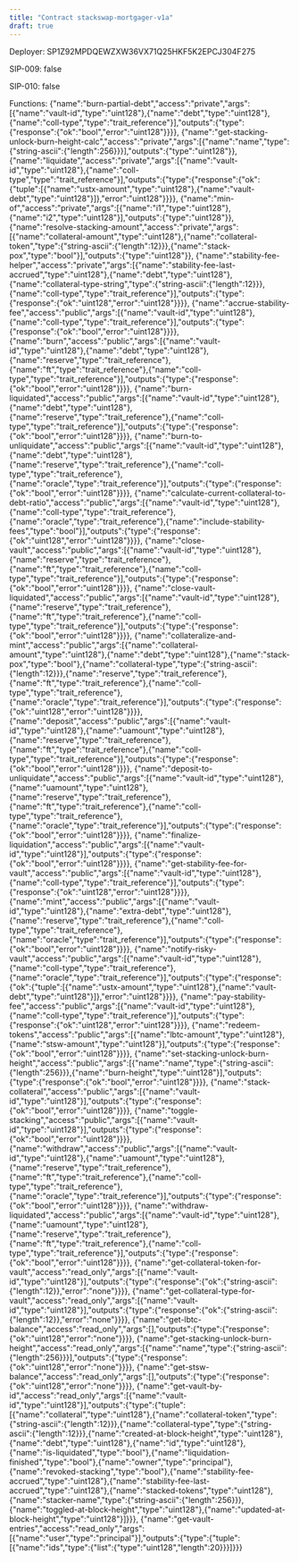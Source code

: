 ```yaml
---
title: "Contract stackswap-mortgager-v1a"
draft: true
---
```

Deployer: SP1Z92MPDQEWZXW36VX71Q25HKF5K2EPCJ304F275

SIP-009: false

SIP-010: false

Functions:
{"name":"burn-partial-debt","access":"private","args":[{"name":"vault-id","type":"uint128"},{"name":"debt","type":"uint128"},{"name":"coll-type","type":"trait_reference"}],"outputs":{"type":{"response":{"ok":"bool","error":"uint128"}}}}, {"name":"get-stacking-unlock-burn-height-calc","access":"private","args":[{"name":"name","type":{"string-ascii":{"length":256}}}],"outputs":{"type":"uint128"}}, {"name":"liquidate","access":"private","args":[{"name":"vault-id","type":"uint128"},{"name":"coll-type","type":"trait_reference"}],"outputs":{"type":{"response":{"ok":{"tuple":[{"name":"ustx-amount","type":"uint128"},{"name":"vault-debt","type":"uint128"}]},"error":"uint128"}}}}, {"name":"min-of","access":"private","args":[{"name":"i1","type":"uint128"},{"name":"i2","type":"uint128"}],"outputs":{"type":"uint128"}}, {"name":"resolve-stacking-amount","access":"private","args":[{"name":"collateral-amount","type":"uint128"},{"name":"collateral-token","type":{"string-ascii":{"length":12}}},{"name":"stack-pox","type":"bool"}],"outputs":{"type":"uint128"}}, {"name":"stability-fee-helper","access":"private","args":[{"name":"stability-fee-last-accrued","type":"uint128"},{"name":"debt","type":"uint128"},{"name":"collateral-type-string","type":{"string-ascii":{"length":12}}},{"name":"coll-type","type":"trait_reference"}],"outputs":{"type":{"response":{"ok":"uint128","error":"uint128"}}}}, {"name":"accrue-stability-fee","access":"public","args":[{"name":"vault-id","type":"uint128"},{"name":"coll-type","type":"trait_reference"}],"outputs":{"type":{"response":{"ok":"bool","error":"uint128"}}}}, {"name":"burn","access":"public","args":[{"name":"vault-id","type":"uint128"},{"name":"debt","type":"uint128"},{"name":"reserve","type":"trait_reference"},{"name":"ft","type":"trait_reference"},{"name":"coll-type","type":"trait_reference"}],"outputs":{"type":{"response":{"ok":"bool","error":"uint128"}}}}, {"name":"burn-liquidated","access":"public","args":[{"name":"vault-id","type":"uint128"},{"name":"debt","type":"uint128"},{"name":"reserve","type":"trait_reference"},{"name":"coll-type","type":"trait_reference"}],"outputs":{"type":{"response":{"ok":"bool","error":"uint128"}}}}, {"name":"burn-to-unliquidate","access":"public","args":[{"name":"vault-id","type":"uint128"},{"name":"debt","type":"uint128"},{"name":"reserve","type":"trait_reference"},{"name":"coll-type","type":"trait_reference"},{"name":"oracle","type":"trait_reference"}],"outputs":{"type":{"response":{"ok":"bool","error":"uint128"}}}}, {"name":"calculate-current-collateral-to-debt-ratio","access":"public","args":[{"name":"vault-id","type":"uint128"},{"name":"coll-type","type":"trait_reference"},{"name":"oracle","type":"trait_reference"},{"name":"include-stability-fees","type":"bool"}],"outputs":{"type":{"response":{"ok":"uint128","error":"uint128"}}}}, {"name":"close-vault","access":"public","args":[{"name":"vault-id","type":"uint128"},{"name":"reserve","type":"trait_reference"},{"name":"ft","type":"trait_reference"},{"name":"coll-type","type":"trait_reference"}],"outputs":{"type":{"response":{"ok":"bool","error":"uint128"}}}}, {"name":"close-vault-liquidated","access":"public","args":[{"name":"vault-id","type":"uint128"},{"name":"reserve","type":"trait_reference"},{"name":"ft","type":"trait_reference"},{"name":"coll-type","type":"trait_reference"}],"outputs":{"type":{"response":{"ok":"bool","error":"uint128"}}}}, {"name":"collateralize-and-mint","access":"public","args":[{"name":"collateral-amount","type":"uint128"},{"name":"debt","type":"uint128"},{"name":"stack-pox","type":"bool"},{"name":"collateral-type","type":{"string-ascii":{"length":12}}},{"name":"reserve","type":"trait_reference"},{"name":"ft","type":"trait_reference"},{"name":"coll-type","type":"trait_reference"},{"name":"oracle","type":"trait_reference"}],"outputs":{"type":{"response":{"ok":"uint128","error":"uint128"}}}}, {"name":"deposit","access":"public","args":[{"name":"vault-id","type":"uint128"},{"name":"uamount","type":"uint128"},{"name":"reserve","type":"trait_reference"},{"name":"ft","type":"trait_reference"},{"name":"coll-type","type":"trait_reference"}],"outputs":{"type":{"response":{"ok":"bool","error":"uint128"}}}}, {"name":"deposit-to-unliquidate","access":"public","args":[{"name":"vault-id","type":"uint128"},{"name":"uamount","type":"uint128"},{"name":"reserve","type":"trait_reference"},{"name":"ft","type":"trait_reference"},{"name":"coll-type","type":"trait_reference"},{"name":"oracle","type":"trait_reference"}],"outputs":{"type":{"response":{"ok":"bool","error":"uint128"}}}}, {"name":"finalize-liquidation","access":"public","args":[{"name":"vault-id","type":"uint128"}],"outputs":{"type":{"response":{"ok":"bool","error":"uint128"}}}}, {"name":"get-stability-fee-for-vault","access":"public","args":[{"name":"vault-id","type":"uint128"},{"name":"coll-type","type":"trait_reference"}],"outputs":{"type":{"response":{"ok":"uint128","error":"uint128"}}}}, {"name":"mint","access":"public","args":[{"name":"vault-id","type":"uint128"},{"name":"extra-debt","type":"uint128"},{"name":"reserve","type":"trait_reference"},{"name":"coll-type","type":"trait_reference"},{"name":"oracle","type":"trait_reference"}],"outputs":{"type":{"response":{"ok":"bool","error":"uint128"}}}}, {"name":"notify-risky-vault","access":"public","args":[{"name":"vault-id","type":"uint128"},{"name":"coll-type","type":"trait_reference"},{"name":"oracle","type":"trait_reference"}],"outputs":{"type":{"response":{"ok":{"tuple":[{"name":"ustx-amount","type":"uint128"},{"name":"vault-debt","type":"uint128"}]},"error":"uint128"}}}}, {"name":"pay-stability-fee","access":"public","args":[{"name":"vault-id","type":"uint128"},{"name":"coll-type","type":"trait_reference"}],"outputs":{"type":{"response":{"ok":"uint128","error":"uint128"}}}}, {"name":"redeem-tokens","access":"public","args":[{"name":"lbtc-amount","type":"uint128"},{"name":"stsw-amount","type":"uint128"}],"outputs":{"type":{"response":{"ok":"bool","error":"uint128"}}}}, {"name":"set-stacking-unlock-burn-height","access":"public","args":[{"name":"name","type":{"string-ascii":{"length":256}}},{"name":"burn-height","type":"uint128"}],"outputs":{"type":{"response":{"ok":"bool","error":"uint128"}}}}, {"name":"stack-collateral","access":"public","args":[{"name":"vault-id","type":"uint128"}],"outputs":{"type":{"response":{"ok":"bool","error":"uint128"}}}}, {"name":"toggle-stacking","access":"public","args":[{"name":"vault-id","type":"uint128"}],"outputs":{"type":{"response":{"ok":"bool","error":"uint128"}}}}, {"name":"withdraw","access":"public","args":[{"name":"vault-id","type":"uint128"},{"name":"uamount","type":"uint128"},{"name":"reserve","type":"trait_reference"},{"name":"ft","type":"trait_reference"},{"name":"coll-type","type":"trait_reference"},{"name":"oracle","type":"trait_reference"}],"outputs":{"type":{"response":{"ok":"bool","error":"uint128"}}}}, {"name":"withdraw-liquidated","access":"public","args":[{"name":"vault-id","type":"uint128"},{"name":"uamount","type":"uint128"},{"name":"reserve","type":"trait_reference"},{"name":"ft","type":"trait_reference"},{"name":"coll-type","type":"trait_reference"}],"outputs":{"type":{"response":{"ok":"bool","error":"uint128"}}}}, {"name":"get-collateral-token-for-vault","access":"read_only","args":[{"name":"vault-id","type":"uint128"}],"outputs":{"type":{"response":{"ok":{"string-ascii":{"length":12}},"error":"none"}}}}, {"name":"get-collateral-type-for-vault","access":"read_only","args":[{"name":"vault-id","type":"uint128"}],"outputs":{"type":{"response":{"ok":{"string-ascii":{"length":12}},"error":"none"}}}}, {"name":"get-lbtc-balance","access":"read_only","args":[],"outputs":{"type":{"response":{"ok":"uint128","error":"none"}}}}, {"name":"get-stacking-unlock-burn-height","access":"read_only","args":[{"name":"name","type":{"string-ascii":{"length":256}}}],"outputs":{"type":{"response":{"ok":"uint128","error":"none"}}}}, {"name":"get-stsw-balance","access":"read_only","args":[],"outputs":{"type":{"response":{"ok":"uint128","error":"none"}}}}, {"name":"get-vault-by-id","access":"read_only","args":[{"name":"vault-id","type":"uint128"}],"outputs":{"type":{"tuple":[{"name":"collateral","type":"uint128"},{"name":"collateral-token","type":{"string-ascii":{"length":12}}},{"name":"collateral-type","type":{"string-ascii":{"length":12}}},{"name":"created-at-block-height","type":"uint128"},{"name":"debt","type":"uint128"},{"name":"id","type":"uint128"},{"name":"is-liquidated","type":"bool"},{"name":"liquidation-finished","type":"bool"},{"name":"owner","type":"principal"},{"name":"revoked-stacking","type":"bool"},{"name":"stability-fee-accrued","type":"uint128"},{"name":"stability-fee-last-accrued","type":"uint128"},{"name":"stacked-tokens","type":"uint128"},{"name":"stacker-name","type":{"string-ascii":{"length":256}}},{"name":"toggled-at-block-height","type":"uint128"},{"name":"updated-at-block-height","type":"uint128"}]}}}, {"name":"get-vault-entries","access":"read_only","args":[{"name":"user","type":"principal"}],"outputs":{"type":{"tuple":[{"name":"ids","type":{"list":{"type":"uint128","length":20}}}]}}}
